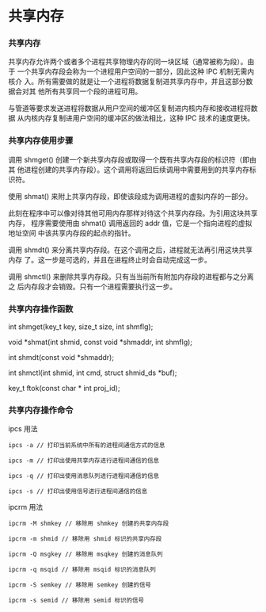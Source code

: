 # 共享内存

### 共享内存

共享内存允许两个或者多个进程共享物理内存的同一块区域（通常被称为段）。由于
一个共享内存段会称为一个进程用户空间的一部分，因此这种 IPC 机制无需内核介
入。所有需要做的就是让一个进程将数据复制进共享内存中，并且这部分数据会对其
他所有共享同一个段的进程可用。

与管道等要求发送进程将数据从用户空间的缓冲区复制进内核内存和接收进程将数据
从内核内存复制进用户空间的缓冲区的做法相比，这种 IPC 技术的速度更快。

### 共享内存使用步骤

调用 shmget() 创建一个新共享内存段或取得一个既有共享内存段的标识符（即由其
他进程创建的共享内存段）。这个调用将返回后续调用中需要用到的共享内存标识符。

使用 shmat() 来附上共享内存段，即使该段成为调用进程的虚拟内存的一部分。

此刻在程序中可以像对待其他可用内存那样对待这个共享内存段。为引用这块共享内存，
程序需要使用由 shmat() 调用返回的 addr 值，它是一个指向进程的虚拟地址空间
中该共享内存段的起点的指针。

调用 shmdt() 来分离共享内存段。在这个调用之后，进程就无法再引用这块共享内存
了。这一步是可选的，并且在进程终止时会自动完成这一步。

调用 shmctl() 来删除共享内存段。只有当当前所有附加内存段的进程都与之分离之
后内存段才会销毁。只有一个进程需要执行这一步。

### 共享内存操作函数
int shmget(key_t key, size_t size, int shmflg);

void *shmat(int shmid, const void *shmaddr, int shmflg);

int shmdt(const void *shmaddr);

int shmctl(int shmid, int cmd, struct shmid_ds *buf);

key_t ftok(const char * int proj_id);

### 共享内存操作命令

ipcs 用法

    ipcs -a // 打印当前系统中所有的进程间通信方式的信息

    ipcs -m // 打印出使用共享内存进行进程间通信的信息

    ipcs -q // 打印出使用消息队列进行进程间通信的信息

    ipcs -s // 打印出使用信号进行进程间通信的信息

ipcrm 用法

    ipcrm -M shmkey // 移除用 shmkey 创建的共享内存段

    ipcrm -m shmid // 移除用 shmid 标识的共享内存段

    ipcrm -Q msgkey // 移除用 msqkey 创建的消息队列

    ipcrm -q msqid // 移除用 msqid 标识的消息队列

    ipcrm -S semkey // 移除用 semkey 创建的信号

    ipcrm -s semid // 移除用 semid 标识的信号